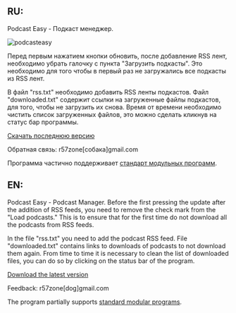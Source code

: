 <h2>RU:</h2>
Podcast Easy - Подкаст менеджер.

![podcasteasy](https://cloud.githubusercontent.com/assets/9499881/5703442/f12cf910-9a7f-11e4-9e00-87cc2235537b.png)

Перед первым нажатием кнопки обновить, после добавление RSS лент, необходимо убрать галочку с пункта "Загрузить подкасты". Это необходимо для того чтобы в первый раз не загружались все подкасты из RSS лент. 

В файл "rss.txt" необходимо добавить RSS ленты подкастов. Файл "downloaded.txt" содержит ссылки на загруженные файлы подкастов, для того, чтобы не загрузить их снова. Время от времени необходимо чистить список загруженных файлов, это можно сделать кликнув на статус бар программы.<br>

[Скачать последнюю версию](https://github.com/r57zone/Podcast-Easy-for-Windows/releases)

Обратная связь: r57zone[собака]gmail.com

Программа частично поддерживает [стандарт модульных программ](https://github.com/r57zone/Standard-modular-program).

<h2>EN:</h2>
Podcast Easy - Podcast Manager.
Before the first pressing the update after the addition of RSS feeds, you need to remove the check mark from the "Load podcasts." This is to ensure that for the first time do not download all the podcasts from RSS feeds.

In the file "rss.txt" you need to add the podcast RSS feed. File "downloaded.txt" contains links to downloads of podcasts to not download them again. From time to time it is necessary to clean the list of downloaded files, you can do so by clicking on the status bar of the program. <br>

[Download the latest version](https://github.com/r57zone/Podcast-Easy-for-Windows/releases)

Feedback: r57zone[dog]gmail.com

The program partially supports [standard modular programs](https://github.com/r57zone/Standard-modular-program).